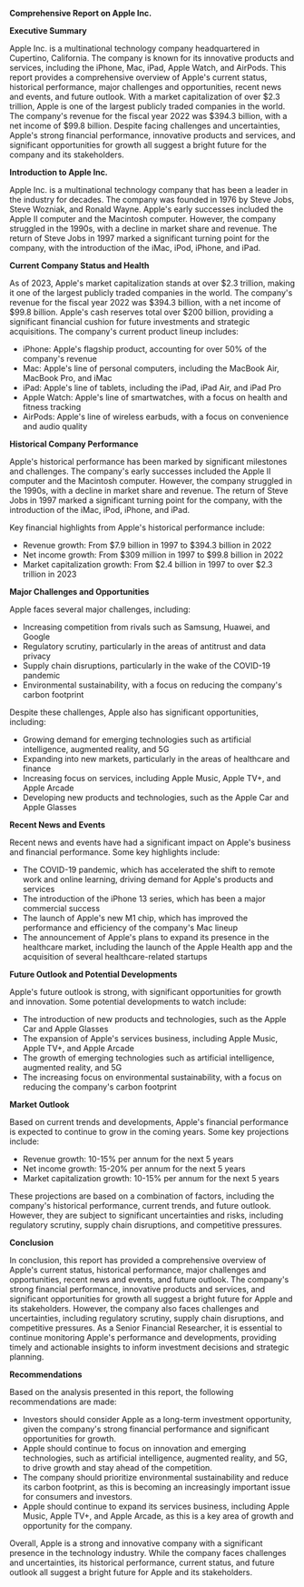 **Comprehensive Report on Apple Inc.**

**Executive Summary**

Apple Inc. is a multinational technology company headquartered in Cupertino, California. The company is known for its innovative products and services, including the iPhone, Mac, iPad, Apple Watch, and AirPods. This report provides a comprehensive overview of Apple's current status, historical performance, major challenges and opportunities, recent news and events, and future outlook. With a market capitalization of over $2.3 trillion, Apple is one of the largest publicly traded companies in the world. The company's revenue for the fiscal year 2022 was $394.3 billion, with a net income of $99.8 billion. Despite facing challenges and uncertainties, Apple's strong financial performance, innovative products and services, and significant opportunities for growth all suggest a bright future for the company and its stakeholders.

**Introduction to Apple Inc.**

Apple Inc. is a multinational technology company that has been a leader in the industry for decades. The company was founded in 1976 by Steve Jobs, Steve Wozniak, and Ronald Wayne. Apple's early successes included the Apple II computer and the Macintosh computer. However, the company struggled in the 1990s, with a decline in market share and revenue. The return of Steve Jobs in 1997 marked a significant turning point for the company, with the introduction of the iMac, iPod, iPhone, and iPad.

**Current Company Status and Health**

As of 2023, Apple's market capitalization stands at over $2.3 trillion, making it one of the largest publicly traded companies in the world. The company's revenue for the fiscal year 2022 was $394.3 billion, with a net income of $99.8 billion. Apple's cash reserves total over $200 billion, providing a significant financial cushion for future investments and strategic acquisitions. The company's current product lineup includes:

* iPhone: Apple's flagship product, accounting for over 50% of the company's revenue
* Mac: Apple's line of personal computers, including the MacBook Air, MacBook Pro, and iMac
* iPad: Apple's line of tablets, including the iPad, iPad Air, and iPad Pro
* Apple Watch: Apple's line of smartwatches, with a focus on health and fitness tracking
* AirPods: Apple's line of wireless earbuds, with a focus on convenience and audio quality

**Historical Company Performance**

Apple's historical performance has been marked by significant milestones and challenges. The company's early successes included the Apple II computer and the Macintosh computer. However, the company struggled in the 1990s, with a decline in market share and revenue. The return of Steve Jobs in 1997 marked a significant turning point for the company, with the introduction of the iMac, iPod, iPhone, and iPad.

Key financial highlights from Apple's historical performance include:

* Revenue growth: From $7.9 billion in 1997 to $394.3 billion in 2022
* Net income growth: From $309 million in 1997 to $99.8 billion in 2022
* Market capitalization growth: From $2.4 billion in 1997 to over $2.3 trillion in 2023

**Major Challenges and Opportunities**

Apple faces several major challenges, including:

* Increasing competition from rivals such as Samsung, Huawei, and Google
* Regulatory scrutiny, particularly in the areas of antitrust and data privacy
* Supply chain disruptions, particularly in the wake of the COVID-19 pandemic
* Environmental sustainability, with a focus on reducing the company's carbon footprint

Despite these challenges, Apple also has significant opportunities, including:

* Growing demand for emerging technologies such as artificial intelligence, augmented reality, and 5G
* Expanding into new markets, particularly in the areas of healthcare and finance
* Increasing focus on services, including Apple Music, Apple TV+, and Apple Arcade
* Developing new products and technologies, such as the Apple Car and Apple Glasses

**Recent News and Events**

Recent news and events have had a significant impact on Apple's business and financial performance. Some key highlights include:

* The COVID-19 pandemic, which has accelerated the shift to remote work and online learning, driving demand for Apple's products and services
* The introduction of the iPhone 13 series, which has been a major commercial success
* The launch of Apple's new M1 chip, which has improved the performance and efficiency of the company's Mac lineup
* The announcement of Apple's plans to expand its presence in the healthcare market, including the launch of the Apple Health app and the acquisition of several healthcare-related startups

**Future Outlook and Potential Developments**

Apple's future outlook is strong, with significant opportunities for growth and innovation. Some potential developments to watch include:

* The introduction of new products and technologies, such as the Apple Car and Apple Glasses
* The expansion of Apple's services business, including Apple Music, Apple TV+, and Apple Arcade
* The growth of emerging technologies such as artificial intelligence, augmented reality, and 5G
* The increasing focus on environmental sustainability, with a focus on reducing the company's carbon footprint

**Market Outlook**

Based on current trends and developments, Apple's financial performance is expected to continue to grow in the coming years. Some key projections include:

* Revenue growth: 10-15% per annum for the next 5 years
* Net income growth: 15-20% per annum for the next 5 years
* Market capitalization growth: 10-15% per annum for the next 5 years

These projections are based on a combination of factors, including the company's historical performance, current trends, and future outlook. However, they are subject to significant uncertainties and risks, including regulatory scrutiny, supply chain disruptions, and competitive pressures.

**Conclusion**

In conclusion, this report has provided a comprehensive overview of Apple's current status, historical performance, major challenges and opportunities, recent news and events, and future outlook. The company's strong financial performance, innovative products and services, and significant opportunities for growth all suggest a bright future for Apple and its stakeholders. However, the company also faces challenges and uncertainties, including regulatory scrutiny, supply chain disruptions, and competitive pressures. As a Senior Financial Researcher, it is essential to continue monitoring Apple's performance and developments, providing timely and actionable insights to inform investment decisions and strategic planning.

**Recommendations**

Based on the analysis presented in this report, the following recommendations are made:

* Investors should consider Apple as a long-term investment opportunity, given the company's strong financial performance and significant opportunities for growth.
* Apple should continue to focus on innovation and emerging technologies, such as artificial intelligence, augmented reality, and 5G, to drive growth and stay ahead of the competition.
* The company should prioritize environmental sustainability and reduce its carbon footprint, as this is becoming an increasingly important issue for consumers and investors.
* Apple should continue to expand its services business, including Apple Music, Apple TV+, and Apple Arcade, as this is a key area of growth and opportunity for the company.

Overall, Apple is a strong and innovative company with a significant presence in the technology industry. While the company faces challenges and uncertainties, its historical performance, current status, and future outlook all suggest a bright future for Apple and its stakeholders.
